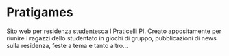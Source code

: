 # Pratigames
Sito web per residenza studentesca I Praticelli PI. Creato appositamente per riunire i ragazzi dello studentato in giochi di gruppo, pubblicazioni di news sulla residenza, feste a tema e tanto altro...
